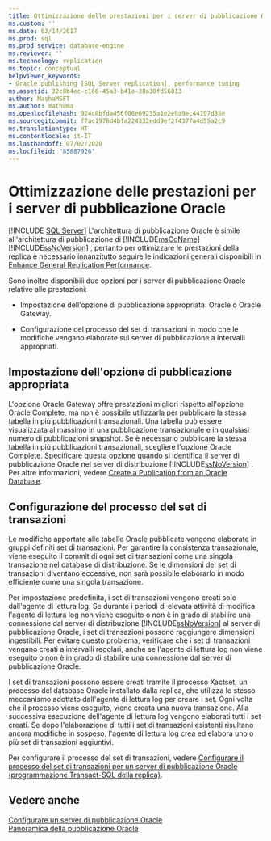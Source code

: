 ```yaml
---
title: Ottimizzazione delle prestazioni per i server di pubblicazione Oracle | Microsoft Docs
ms.custom: ''
ms.date: 03/14/2017
ms.prod: sql
ms.prod_service: database-engine
ms.reviewer: ''
ms.technology: replication
ms.topic: conceptual
helpviewer_keywords:
- Oracle publishing [SQL Server replication], performance tuning
ms.assetid: 32c0b4ec-c166-45a3-b41e-38a30fd56813
author: MashaMSFT
ms.author: mathoma
ms.openlocfilehash: 924c8bfda456f06e69235a1e2e9a9ec44197d85e
ms.sourcegitcommit: f7ac1976d4bfa224332edd9ef2f4377a4d55a2c9
ms.translationtype: HT
ms.contentlocale: it-IT
ms.lasthandoff: 07/02/2020
ms.locfileid: "85887926"
---
```

# <a name="performance-tuning-for-oracle-publishers"></a>Ottimizzazione delle prestazioni per i server di pubblicazione Oracle
[!INCLUDE [SQL Server](../../../includes/applies-to-version/sqlserver.md)]
  L'architettura di pubblicazione Oracle è simile all'architettura di pubblicazione di [!INCLUDE[msCoName](../../../includes/msconame-md.md)][!INCLUDE[ssNoVersion](../../../includes/ssnoversion-md.md)] , pertanto per ottimizzare le prestazioni della replica è necessario innanzitutto seguire le indicazioni generali disponibili in [Enhance General Replication Performance](../../../relational-databases/replication/administration/enhance-general-replication-performance.md).  
  
 Sono inoltre disponibili due opzioni per i server di pubblicazione Oracle relative alle prestazioni:  
  
-   Impostazione dell'opzione di pubblicazione appropriata: Oracle o Oracle Gateway.  
  
-   Configurazione del processo del set di transazioni in modo che le modifiche vengano elaborate sul server di pubblicazione a intervalli appropriati.  
  
## <a name="specifying-the-appropriate-publishing-option"></a>Impostazione dell'opzione di pubblicazione appropriata  
 L'opzione Oracle Gateway offre prestazioni migliori rispetto all'opzione Oracle Complete, ma non è possibile utilizzarla per pubblicare la stessa tabella in più pubblicazioni transazionali. Una tabella può essere visualizzata al massimo in una pubblicazione transazionale e in qualsiasi numero di pubblicazioni snapshot. Se è necessario pubblicare la stessa tabella in più pubblicazioni transazionali, scegliere l'opzione Oracle Complete. Specificare questa opzione quando si identifica il server di pubblicazione Oracle nel server di distribuzione [!INCLUDE[ssNoVersion](../../../includes/ssnoversion-md.md)] . Per altre informazioni, vedere [Create a Publication from an Oracle Database](../../../relational-databases/replication/publish/create-a-publication-from-an-oracle-database.md).  
  
## <a name="configuring-the-transaction-set-job"></a>Configurazione del processo del set di transazioni  
 Le modifiche apportate alle tabelle Oracle pubblicate vengono elaborate in gruppi definiti set di transazioni. Per garantire la consistenza transazionale, viene eseguito il commit di ogni set di transazioni come una singola transazione nel database di distribuzione. Se le dimensioni del set di transazioni diventano eccessive, non sarà possibile elaborarlo in modo efficiente come una singola transazione.  
  
 Per impostazione predefinita, i set di transazioni vengono creati solo dall'agente di lettura log. Se durante i periodi di elevata attività di modifica l'agente di lettura log non viene eseguito o non è in grado di stabilire una connessione dal server di distribuzione [!INCLUDE[ssNoVersion](../../../includes/ssnoversion-md.md)] al server di pubblicazione Oracle, i set di transazioni possono raggiungere dimensioni ingestibili. Per evitare questo problema, verificare che i set di transazioni vengano creati a intervalli regolari, anche se l'agente di lettura log non viene eseguito o non è in grado di stabilire una connessione dal server di pubblicazione Oracle.  
  
 I set di transazioni possono essere creati tramite il processo Xactset, un processo del database Oracle installato dalla replica, che utilizza lo stesso meccanismo adottato dall'agente di lettura log per creare i set. Ogni volta che il processo viene eseguito, viene creata una nuova transazione. Alla successiva esecuzione dell'agente di lettura log vengono elaborati tutti i set creati. Se dopo l'elaborazione di tutti i set di transazioni esistenti risultano ancora modifiche in sospeso, l'agente di lettura log crea ed elabora uno o più set di transazioni aggiuntivi.  
  
 Per configurare il processo del set di transazioni, vedere [Configurare il processo del set di transazioni per un server di pubblicazione Oracle &#40;programmazione Transact-SQL della replica&#41;](../../../relational-databases/replication/administration/configure-the-transaction-set-job-for-an-oracle-publisher.md).  
  
## <a name="see-also"></a>Vedere anche  
 [Configurare un server di pubblicazione Oracle](../../../relational-databases/replication/non-sql/configure-an-oracle-publisher.md)   
 [Panoramica della pubblicazione Oracle](../../../relational-databases/replication/non-sql/oracle-publishing-overview.md)  
  
  
